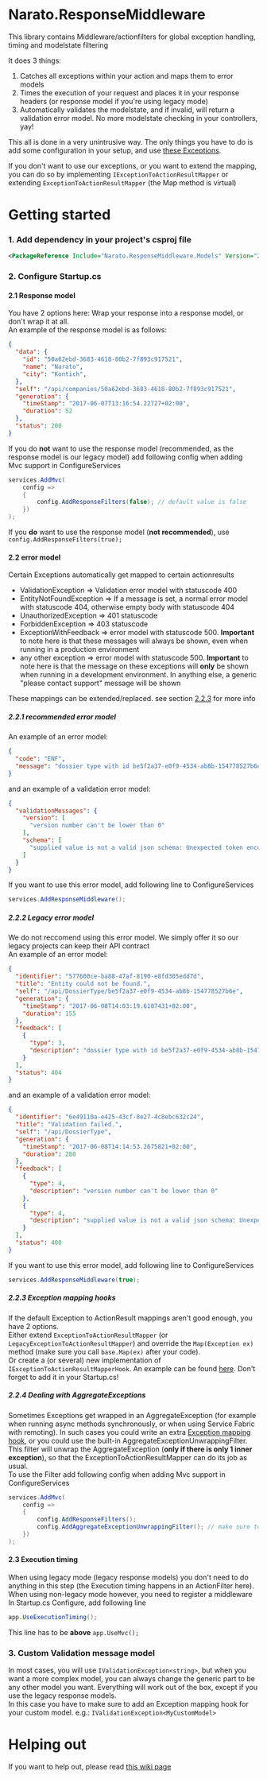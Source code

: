 # Narato.ResponseMiddleware
This library contains Middleware/actionfilters for global exception handling, timing and modelstate filtering

It does 3 things:
1) Catches all exceptions within your action and maps them to error models
2) Times the execution of your request and places it in your response headers (or response model if you're using legacy mode)
3) Automatically validates the modelstate, and if invalid, will return a validation error model. No more modelstate checking in your controllers, yay!

This all is done in a very unintrusive way. The only things you have to do is add some configuration in your setup, and use [these Exceptions](https://github.com/Narato/Narato.ResponseMiddleware.Models/tree/master/src/Narato.ResponseMiddleware.Models/Exceptions).  

If you don't want to use our exceptions, or you want to extend the mapping, you can do so by implementing `IExceptionToActionResultMapper` or extending
`ExceptionToActionResultMapper` (the Map method is virtual)

Getting started
==========
### 1. Add dependency in your project's csproj file

```xml
<PackageReference Include="Narato.ResponseMiddleware.Models" Version="2.0.0" />
```

### 2. Configure Startup.cs
#### 2.1 Response model
You have 2 options here: Wrap your response into a response model, or don't wrap it at all.  
An example of the response model is as follows:
```json
{
  "data": {
    "id": "50a62ebd-3683-4618-80b2-7f893c917521",
    "name": "Narato",
    "city": "Kontich",
  },
  "self": "/api/companies/50a62ebd-3683-4618-80b2-7f893c917521",
  "generation": {
    "timeStamp": "2017-06-07T13:16:54.22727+02:00",
    "duration": 52
  },
  "status": 200
}
```

If you do **not** want to use the response model (recommended, as the response model is our legacy model) add following config when adding Mvc support in ConfigureServices

```C#
services.AddMvc(
    config =>
    {
        config.AddResponseFilters(false); // default value is false
    })
);
```
If you **do** want to use the response model (**not recommended**), use `config.AddResponseFilters(true);`

#### 2.2 error model
Certain Exceptions automatically get mapped to certain actionresults
* ValidationException => Validation error model with statuscode 400
* EntityNotFoundException => If a message is set, a normal error model with statuscode 404, otherwise empty body with statuscode 404
* UnauthorizedException => 401 statuscode
* ForbiddenException => 403 statuscode
* ExceptionWithFeedback => error model with statuscode 500. **Important** to note here is that these messages will always be shown, even when running in a production environment
* any other exception => error model with statuscode 500. **Important** to note here is that the message on these exceptions will **only** be shown when running in a development environment. In anything else, a generic "please contact support" message will be shown

These mappings can be extended/replaced. see section [2.2.3](#223-exception-mapping-hooks) for more info
##### 2.2.1 recommended error model
An example of an error model:
```json
{
  "code": "ENF",
  "message": "dossier type with id be5f2a37-e0f9-4534-ab8b-154778527b6e doesn't exist"
}
```
and an example of a validation error model:
```json
{
  "validationMessages": {
    "version": [
      "version number can't be lower than 0"
    ],
    "schema": [
      "supplied value is not a valid json schema: Unexpected token encountered when reading schema. Expected StartObject, Boolean, got Integer. Path '', line 1, position 1."
    ]
  }
}
```
If you want to use this error model, add following line to ConfigureServices
```C#
services.AddResponseMiddleware();
```
##### 2.2.2 Legacy error model
We do not reccomend using this error model. We simply offer it so our legacy projects can keep their API contract  
An example of an error model:
```json
{
  "identifier": "577600ce-ba88-47af-8190-e8fd305edd7d",
  "title": "Entity could not be found.",
  "self": "/api/DossierType/be5f2a37-e0f9-4534-ab8b-154778527b6e",
  "generation": {
    "timeStamp": "2017-06-08T14:03:19.6107431+02:00",
    "duration": 155
  },
  "feedback": [
    {
      "type": 3,
      "description": "dossier type with id be5f2a37-e0f9-4534-ab8b-154778527b6e doesn't exist"
    }
  ],
  "status": 404
}
```
and an example of a validation error model:
```json
{
  "identifier": "6e49110a-e425-43cf-8e27-4c8ebc632c24",
  "title": "Validation failed.",
  "self": "/api/DossierType",
  "generation": {
    "timeStamp": "2017-06-08T14:14:53.2675821+02:00",
    "duration": 280
  },
  "feedback": [
    {
      "type": 4,
      "description": "version number can't be lower than 0"
    },
    {
      "type": 4,
      "description": "supplied value is not a valid json schema: Unexpected token encountered when reading schema. Expected StartObject, Boolean, got Integer. Path '', line 1, position 1."
    }
  ],
  "status": 400
}
```
If you want to use this error model, add following line to ConfigureServices
```C#
services.AddResponseMiddleware(true);
```

##### 2.2.3 Exception mapping hooks
If the default Exception to ActionResult mappings aren't good enough, you have 2 options.  
Either extend `ExceptionToActionResultMapper` (or `LegacyExceptionToActionResultMapper`) and override the `Map(Exception ex)` method (make sure you call `base.Map(ex)` after your code).  
Or create a (or several) new implementation of `IExceptionToActionResultMapperHook`. An example can be found [here](https://github.com/Narato/Narato.ResponseMiddleware/blob/master/test/Narato.ResponseMiddleware.IntegrationTest/Mappers/TestClasses/ConflictMapperHook.cs).
Don't forget to add it in your Startup.cs!

##### 2.2.4 Dealing with AggregateExceptions
Sometimes Exceptions get wrapped in an AggregateException (for example when running async methods synchronously, or when using Service Fabric with remoting). In such cases you could write an extra [Exception mapping hook](#223-exception-mapping-hooks), or you could use the built-in AggregateExceptionUnwrappingFilter. This filter will unwrap the AggregateException (**only if there is only 1 inner exception**), so that the ExceptionToActionResultMapper can do its job as usual.  
To use the Filter add following config when adding Mvc support in ConfigureServices

```C#
services.AddMvc(
    config =>
    {
        config.AddResponseFilters();
        config.AddAggregateExceptionUnwrappingFilter(); // make sure to add this line *BELOW* the AddResponseFilters line!
    })
);
```

#### 2.3 Execution timing
When using legacy mode (legacy response models) you don't need to do anything in this step (the Execution timing happens in an ActionFilter here).  
When using non-legacy mode however, you need to register a middleware  
In Startup.cs Configure, add following line
```C#
app.UseExecutionTiming();
```
This line has to be **above** `app.UseMvc();`

### 3. Custom Validation message model
In most cases, you will use `IValidationException<string>`, but when you want a more complex model, you can always change the generic part to be any other model you want. Everything will work out of the box, except if you use the legacy response models.  
In this case you have to make sure to add an Exception mapping hook for your custom model. e.g.: `IValidationException<MyCustomModel>`

# Helping out

If you want to help out, please read [this wiki page](https://github.com/Narato/Narato.ResponseMiddleware/wiki/Helping-out)
